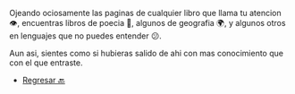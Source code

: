 Ojeando ociosamente las paginas de cualquier libro que llama tu atencion 👁, encuentras libros de poecia 🎼, algunos de geografia 🌍, y algunos otros en lenguajes que no puedes entender 😕.

Aun asi, sientes como si hubieras salido de ahi con mas conocimiento que con el que entraste.

- [Regresar 🔙](3-A.md)
